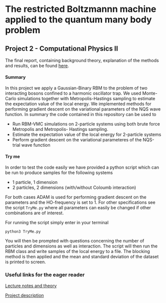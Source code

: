 # The restricted Boltzmannn machine applied to the quantum many body problem
## Project 2 - Computational Physics II
 The final report, containing background theory, explanation of the methods and results, can be found [here](https://github.com/pederlh/FYS4411/blob/main/Project2/Article/Project_2___VMC_studies_using_restricted_Boltzmannn_machines%20(2).pdf).

#### Summary
In this project we apply a Gaussian-Binary RBM to the problem of two interacting bosons confined to a harmonic oscillator trap. We used Monte-Carlo simulations together with Metropolis-Hastings sampling to estimate the expectation value of the local energy. We implemented methods for performing gradient descent on the variational parameters of the NQS wave function. In summary the code contained in this repository can be used to

* Run RBM-VMC simulations on 2-particle systems using both brute force Metropolis and Metropolis- Hastings sampling.
* Estimate the expectation value of the local energy for 2-particle systems
* Perform gradient descent on the variational parameteres of the NQS-trial wave function


#### Try me
In order to test the code easily we have provided a python script which can be run to produce samples for the following systems

* 1 particle, 1 dimension
* 2 particles, 2 dimensions (with/without Coloumb interaction)

For both cases ADAM is used for performing gradient descent on the parameters and the HO-frequency is set to 1. For other specifications see the script ``TryMe.py`` where all parameters can easily be changed if other combinations are of interest.

For running the script simply enter in your terminal

```console
python3 TryMe.py
```  
You will then be prompted with questions concerning the number of particles and dimensions as well as interaction. The script will then run the RBM class and write samples of the local energy to a file. The blocking method is then applied and the mean and standard deviation of the dataset is printed to screen.


### Useful links for the eager reader

[Lecture notes and theory](http://compphysics.github.io/ComputationalPhysics2/doc/LectureNotes/_build/html/intro.html)

[Project description](http://compphysics.github.io/ComputationalPhysics2/doc/Projects/2021/Project2/Project2ML/pdf/Project2ML.pdf)

